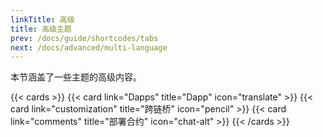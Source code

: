 ```yaml
---
linkTitle: 高级
title: 高级主题
prev: /docs/guide/shortcodes/tabs
next: /docs/advanced/multi-language
---
```


本节涵盖了一些主题的高级内容。

<!--more-->

{{< cards >}}
  {{< card link="Dapps" title="Dapp" icon="translate" >}}
  {{< card link="customization" title="跨链桥" icon="pencil" >}}
  {{< card link="comments" title="部署合约" icon="chat-alt" >}}
{{< /cards >}}
